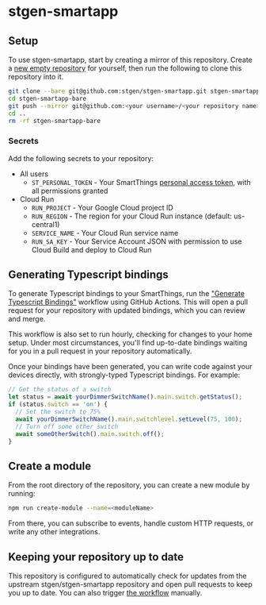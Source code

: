 # stgen-smartapp

## Setup

To use stgen-smartapp, start by creating a mirror of this repository. Create a [new empty repository](https://github.com/new) for yourself, then run the following to clone this repository into it.

```bash
git clone --bare git@github.com:stgen/stgen-smartapp.git stgen-smartapp-bare
cd stgen-smartapp-bare
git push --mirror git@github.com:<your username>/<your repository name>
cd ..
rm -rf stgen-smartapp-bare
```

### Secrets

Add the following secrets to your repository:

- All users
  - `ST_PERSONAL_TOKEN` - Your SmartThings [personal access token](https://account.smartthings.com/tokens), with all permissions granted
- Cloud Run
  - `RUN_PROJECT` - Your Google Cloud project ID
  - `RUN_REGION` - The region for your Cloud Run instance (default: us-central1)
  - `SERVICE_NAME` - Your Cloud Run service name
  - `RUN_SA_KEY` - Your Service Account JSON with permission to use Cloud Build and deploy to Cloud Run

## Generating Typescript bindings

To generate Typescript bindings to your SmartThings, run the ["Generate Typescript Bindings"](./actions?query=workflow%3A"Generate+Typescript+Bindings") workflow using GitHub Actions. This will open a pull request for your repository with updated bindings, which you can review and merge.

This workflow is also set to run hourly, checking for changes to your home setup. Under most circumstances, you'll find up-to-date bindings waiting for you in a pull request in your repository automatically.

Once your bindings have been generated, you can write code against your devices directly, with strongly-typed Typescript bindings. For example:

```typescript
// Get the status of a switch
let status = await yourDimmerSwitchName().main.switch.getStatus();
if (status.switch == 'on') {
  // Set the switch to 75%
  await yourDimmerSwitchName().main.switchlevel.setLevel(75, 100);
  // Turn off some other switch
  await someOtherSwitch().main.switch.off();
}
```

## Create a module

From the root directory of the repository, you can create a new module by running:

```bash
npm run create-module --name=<moduleName>
```

From there, you can subscribe to events, handle custom HTTP requests, or write any other integrations.

## Keeping your repository up to date

This repository is configured to automatically check for updates from the upstream stgen/stgen-smartapp repository and open pull requests to keep you up to date. You can also trigger [the workflow](./actions?query=workflow%3A"Check+for+updates+to+stgen%2Fstgen-smartapp") manually.
